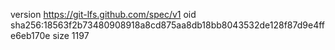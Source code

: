 version https://git-lfs.github.com/spec/v1
oid sha256:18563f2b73480908918a8cd875aa8db18bb8043532de128f87d9e4ffe6eb170e
size 1197
